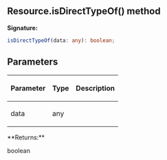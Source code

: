
## Resource.isDirectTypeOf() method

**Signature:**

```typescript
isDirectTypeOf(data: any): boolean;
```

## Parameters

<table><thead><tr><th>

Parameter


</th><th>

Type


</th><th>

Description


</th></tr></thead>
<tbody><tr><td>

data


</td><td>

any


</td><td>


</td></tr>
</tbody></table>
**Returns:**

boolean

